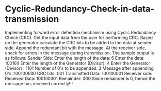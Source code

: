 # Cyclic-Redundancy-Check-in-data-transmission
Implementing forward error detection mechanism using Cyclic Redundancy Check (CRC). Get the input data from the user for performing CRC. Based on the generator calculate the CRC bits to be added to the data at sender side. Append the redundant bit with the message. At the receiver side, check for errors in the message during transmission.
The sample output is as follows:
Sender Side:
Enter the length of the data: 6
Enter the data: 100100
Enter the length of the Generator (Divisor): 4
Enter the Generator (Divisor) : 1101
Number of 0's to be appended: 3
Message after appending 0's :100100000
CRC bits: 001
Transmitted Data: 100100001
Receiver side:
Received Data: 100100001
Remainder: 000
Since remainder is 0, hence the message has received correctly!!! 
